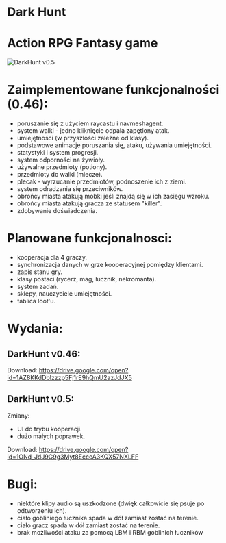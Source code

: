 # **Dark Hunt**
# Action RPG Fantasy game

![DarkHunt v0.5](https://i.imgur.com/dMyThYM.jpg)

# **Zaimplementowane funkcjonalności (0.46):**
- poruszanie się z użyciem raycastu i navmeshagent.
- system walki - jedno kliknięcie odpala zapętlony atak.
- umiejętności (w przyszłości zależne od klasy).
- podstawowe animacje poruszania się, ataku, używania umiejętności.
- statystyki i system progresji.
- system odporności na żywioły.
- używalne przedmioty (potiony).
- przedmioty do walki (miecze).
- plecak - wyrzucanie przedmiotów, podnoszenie ich z ziemi.
- system odradzania się przeciwników.
- obrońcy miasta atakują mobki jeśli znajdą się w ich zasięgu wzroku.
- obrońcy miasta atakują gracza ze statusem "killer".
- zdobywanie doświadczenia.

# **Planowane funkcjonalnosci:**
- kooperacja dla 4 graczy.
- synchronizacja danych w grze kooperacyjnej pomiędzy klientami.
- zapis stanu gry.
- klasy postaci (rycerz, mag, łucznik, nekromanta).
- system zadań.
- sklepy, nauczyciele umiejętności.
- tablica loot'u.

# **Wydania:**

## **DarkHunt v0.46:**

Download:
https://drive.google.com/open?id=1AZ8KKdDbIzzzp5Fj1rE9hQmU2azJdJX5

## **DarkHunt v0.5:**

Zmiany:
- UI do trybu kooperacji.
- dużo małych poprawek.

Download:
https://drive.google.com/open?id=1ONd_JdJ9G9g3Myt8EcceA3KQX57NXLFF

# **Bugi:**
- niektóre klipy audio są uszkodzone (dwięk całkowicie się psuje po odtworzeniu ich).
- ciało gobliniego łucznika spada w dół zamiast zostać na terenie.
- ciało gracz spada w dół zamiast zostać na terenie.
- brak możliwości ataku za pomocą LBM i RBM goblinich łuczników 


